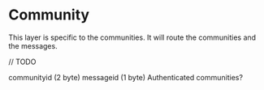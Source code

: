 # Community

This layer is specific to the communities.
It will route the communities and the messages.

// TODO

communityid (2 byte)
messageid (1 byte)
Authenticated communities?
